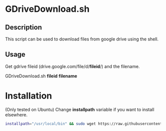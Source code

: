 # GDriveDownload.sh
## Description
This script can be used to download files from google drive using the shell.
## Usage
Get gdrive fileid (drive.google.com/file/d/**fileid**/) and the filename.

GDriveDownload.sh **fileid** **filename**
# Installation
(Only tested on Ubuntu)
Change **installpath** variable if you want to install elsewhere.
```sh
installpath="/usr/local/bin" && sudo wget https://raw.githubusercontent.com/TheTrueCoder/Useful-Linux-Utilities/master/Files/Cloud/GDrive/GDriveDownload.sh -o $installpath/gdrivepull.sh && sudo chmod +x $installpath/gdrivepull.sh
```
